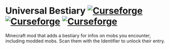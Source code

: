 # Universal Bestiary [![Curseforge](http://cf.way2muchnoise.eu/universalbestiary.svg)](https://minecraft.curseforge.com/projects/universalbestiary) [![Curseforge](http://cf.way2muchnoise.eu/versions/universalbestiary.svg)](https://minecraft.curseforge.com/projects/universalbestiary) [![Curseforge](http://cf.way2muchnoise.eu/packs/universalbestiary.svg)](https://minecraft.curseforge.com/projects/universalbestiary)

Minecraft mod that adds a bestiary for infos on mobs you encounter, including modded mobs. Scan them with the Identifier to unlock their entry.
